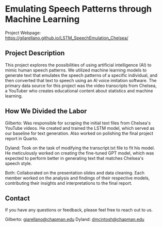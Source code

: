 
# Emulating Speech Patterns through Machine Learning

Project Webpage: https://gilarellano.github.io/LSTM_SpeechEmulation_Chelsea/

## Project Description
This project explores the possibilities of using artificial intelligence (AI) to mimic human speech patterns. We utilized machine learning models to generate text that emulates the speech patterns of a specific individual, and then converted that text to speech using an AI voice imitation software. The primary data source for this project was the video transcripts from Chelsea, a YouTuber who creates educational content about statistics and machine learning.

## How We Divided the Labor
Gilberto:
Was responsible for scraping the initial text files from Chelsea's YouTube videos. He created and trained the LSTM model, which served as our baseline for text generation. Also worked on polishing the final project report in Quarto.

Dyland:
Took on the task of modifying the transcript.txt file to fit his model. He meticulously worked on creating the fine-tuned GPT model, which was expected to perform better in generating text that matches Chelsea's speech style.

Both:
Collaborated on the presentation slides and data cleaning. Each member worked on the analysis and findings of their respective models, contributing their insights and interpretations to the final report.

## Contact
If you have any questions or feedback, please feel free to reach out to us.

Gilberto: giarellano@chapman.edu
Dyland: dmcintosh@chapman.edu 
